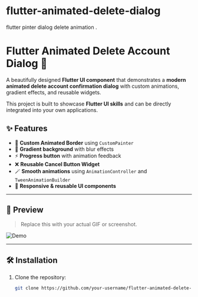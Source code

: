 # flutter-animated-delete-dialog
flutter pinter dialog delete animation .


# Flutter Animated Delete Account Dialog 🚀

A beautifully designed **Flutter UI component** that demonstrates a **modern animated delete account confirmation dialog** with custom animations, gradient effects, and reusable widgets.  

This project is built to showcase **Flutter UI skills** and can be directly integrated into your own applications.


## ✨ Features

- 🎨 **Custom Animated Border** using `CustomPainter`
- 🌈 **Gradient background** with blur effects
- ⚡ **Progress button** with animation feedback
- ❌ **Reusable Cancel Button Widget**
- 🪄 **Smooth animations** using `AnimationController` and `TweenAnimationBuilder`
- 📱 **Responsive & reusable UI components**

---

## 📸 Preview

> Replace this with your actual GIF or screenshot.

![Demo](assets/flutter_ui_demo.gif)

---

## 🛠️ Installation

1. Clone the repository:

   ```bash
   git clone https://github.com/your-username/flutter-animated-delete-dialog.git
